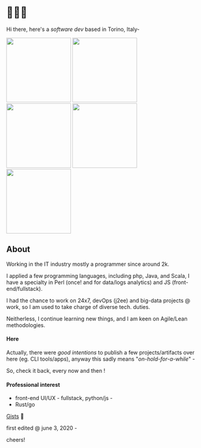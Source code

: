 
# 👨🏻‍💻

Hi there, here's a _software dev_ based in Torino, Italy-

<a href="https://en.wikipedia.org/wiki/Turin"><img src="https://i.pinimg.com/564x/97/c0/ba/97c0ba9a4bceb1a4e6c8622da10a3e0c.jpg" height="170" /></a>
<a href="https://en.wikipedia.org/wiki/Turin"><img src="https://i.pinimg.com/564x/24/5a/4b/245a4babe0766aac5cdc4c26e5faff06.jpg" height="170" /></a>
<a href="https://en.wikipedia.org/wiki/Turin"><img src="https://i.pinimg.com/564x/74/0b/11/740b112f5fd01acea8d1e87a6788ac14.jpg" height="170" /></a>
<a href="https://en.wikipedia.org/wiki/Turin"><img src="https://i.pinimg.com/564x/1a/e3/ac/1ae3aceae553b6f45b36d2be9e233a78.jpg" height="170" /></a>
<a href="https://en.wikipedia.org/wiki/Turin"><img src="https://i.pinimg.com/564x/20/2e/9e/202e9e78b9595a164240a6610c6655f4.jpg" height="170" /></a>

## About

Working in the IT industry mostly a programmer since around 2k.

I applied a few programming languages, including php, Java, and Scala, I have a specialty in Perl (once! and for data/logs analytics) and JS (front-end/fullstack).

I had the chance to work on 24x7, devOps (j2ee) and big-data projects @ work, so I am used to take charge of diverse tech. duties.

Neitherless, I continue learning new things, and I am keen on Agile/Lean methodologies.

#### Here

Actually, there were _good intentions_ to publish a few projects/artifacts over here (eg. CLI tools/apps), anyway this sadly means "*on-hold-for-a-while*" -

So, check it back, every now and then !

#### Professional interest

* front-end UI/UX - fullstack, python/js -
* Rust/go

[Gists](https://gist.github.com/narji-0x) 🏮

first edited @ june 3, 2020 -

cheers!
